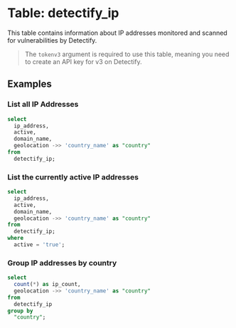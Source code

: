 # Table: detectify_ip

This table contains information about IP addresses monitored and scanned for vulnerabilities by Detectify.

> The `tokenv3` argument is required to use this table, meaning you need to create an API key for v3 on Detectify.

## Examples

### List all IP Addresses

```sql
select
  ip_address,
  active,
  domain_name,
  geolocation ->> 'country_name' as "country"
from
  detectify_ip;
```

### List the currently active IP addresses

```sql
select
  ip_address,
  active,
  domain_name,
  geolocation ->> 'country_name' as "country"
from
  detectify_ip;
where
  active = 'true';
```

### Group IP addresses by country

```sql
select
  count(*) as ip_count,
  geolocation ->> 'country_name' as "country"
from
  detectify_ip
group by
  "country";
```
